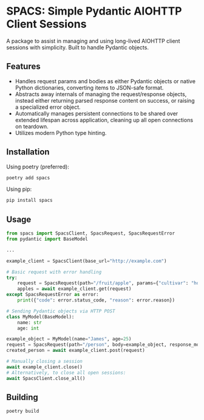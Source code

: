 # SPACS: Simple Pydantic AIOHTTP Client Sessions

A package to assist in managing and using long-lived AIOHTTP client sessions with simplicity. Built to handle Pydantic objects.

## Features

- Handles request params and bodies as either Pydantic objects or native Python dictionaries, converting items to JSON-safe format.
- Abstracts away internals of managing the request/response objects, instead either returning parsed response content on success, or raising a specialized error object.
- Automatically manages persistent connections to be shared over extended lifespan across application, cleaning up all open connections on teardown.
- Utilizes modern Python type hinting.

## Installation

Using poetry (preferred):

```bash
poetry add spacs
```

Using pip:

```bash
pip install spacs
```

## Usage

```python
from spacs import SpacsClient, SpacsRequest, SpacsRequestError
from pydantic import BaseModel

...

example_client = SpacsClient(base_url="http://example.com")

# Basic request with error handling
try:
    request = SpacsRequest(path="/fruit/apple", params={"cultivar": "honeycrisp"})
    apples = await example_client.get(request)
except SpacsRequestError as error:
    print({"code": error.status_code, "reason": error.reason})

# Sending Pydantic objects via HTTP POST
class MyModel(BaseModel):
    name: str
    age: int

example_object = MyModel(name="James", age=25)
request = SpacsRequest(path="/person", body=example_object, response_model=MyModel)
created_person = await example_client.post(request)

# Manually closing a session
await example_client.close()
# Alternatively, to close all open sessions:
await SpacsClient.close_all()
```

## Building

```
poetry build
```
